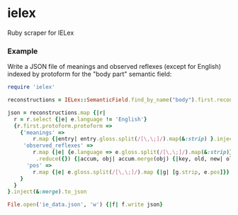 ielex
=====

Ruby scraper for IELex


### Example

Write a JSON file of meanings and observed reflexes (except for English) indexed by protoform for 
the "body part" semantic field:

```ruby
require 'ielex'

reconstructions = IELex::SemanticField.find_by_name("body").first.reconstructions.map(&:entries)

json = reconstructions.map {|r| 
  r = r.select {|e| e.language != 'English'}
  {r.first.protoform.protoform => 
    {'meanings' => 
        r.map {|entry| entry.gloss.split(/[\,\;]/).map(&:strip) }.inject(&:+).uniq,
     'observed_reflexes' => 
        r.map {|e| {e.language => e.gloss.split(/[\,\;]/).map(&:strip)} }
         .reduce({}) {|accum, obj| accum.merge(obj) {|key, old, new| old + new} },
      'pos' =>
        r.map {|e| e.gloss.split(/[\,\;]/).map {|g| [g.strip, e.pos]}}.reduce(&:+)
    } 
  }
}.inject(&:merge).to_json

File.open('ie_data.json', 'w') {|f| f.write json}
```

